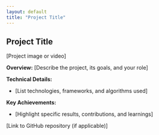 ```yaml
---
layout: default
title: "Project Title"
---
```


## Project Title

[Project image or video]

**Overview:**
[Describe the project, its goals, and your role]

**Technical Details:**
* [List technologies, frameworks, and algorithms used]

**Key Achievements:**
* [Highlight specific results, contributions, and learnings]

[Link to GitHub repository (if applicable)]
